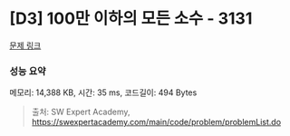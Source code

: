 # [D3] 100만 이하의 모든 소수 - 3131 

[문제 링크](https://swexpertacademy.com/main/code/problem/problemDetail.do?contestProbId=AV_6mRsasV8DFAWS) 

### 성능 요약

메모리: 14,388 KB, 시간: 35 ms, 코드길이: 494 Bytes



> 출처: SW Expert Academy, https://swexpertacademy.com/main/code/problem/problemList.do